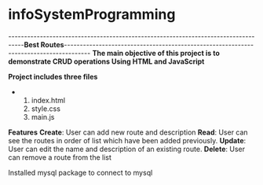 # infoSystemProgramming
-----------------------------------------------------------------------------------**Best Routes**--------------------------------------------------------------------------------------
**The main objective of this project is to demonstrate CRUD operations Using HTML and JavaScript**

**Project includes three files**
- 1. index.html
  2. style.css
  3. main.js
                               
                          

**Features**
**Create**: User can add new route and description
**Read**: User can see the routes in order of list which have been added previously.
**Update**: User can edit the name and description of an existing route.
**Delete**: User can remove a route from the list

Installed mysql package to connect to mysql

